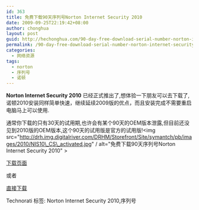 ```yaml
---
id: 363
title: 免费下载90天序列号Norton Internet Security 2010
date: 2009-09-25T22:19:42+08:00
author: chonghua
layout: post
guid: http://hechonghua.com/90-day-free-download-serial-number-norton-internet-security-2010/
permalink: /90-day-free-download-serial-number-norton-internet-security-2010/
categories:
  - 网络资源
tags:
  - norton
  - 序列号
  - 诺顿
---
```

**Norton Internet Security 2010** 已经正式推出了,想体验一下朋友可以去下载了,诺顿2010安装同样简单快速，继续延续2009版的优点，而且安装完成不需要重启电脑马上可以使用.

<!--more-->

通常你下载的只有30天的试用期,也许会有某个90天的OEM版本泄露,但目前还没见到2010版的OEM版本,这个90天的试用版是官方的试用版!<img src="http://drh.img.digitalriver.com/DRHM/Storefront/Site/symantch/pb/images/2010/NIS10\_CS\_activated.jpg" / alt="免费下载90天序列号Norton Internet Security 2010" >

<a href="http://www.symantecstore.com/dr/sat1/ec_main.entry25?page=INGNISdownload&client=Symantec&sid=37771&CID=321832&CUR=840&DSP=&PGRP=0&ABCODE=&CACHE_ID=321832" target="_blank">下载页面</a>

或者

<a href="http://spftrl2.digitalriver.com/pub/symantec/2004/NIS2010_17.0_Build_136_OEM90_ING_Direct.exe" target="_blank">直接下载</a></p> 

<div class="wlWriterEditableSmartContent" id="scid:0767317B-992E-4b12-91E0-4F059A8CECA8:f464022e-a0c8-45e8-853b-7143f0d6b697" style="padding-right: 0px; display: inline; padding-left: 0px; float: none; padding-bottom: 0px; margin: 0px; padding-top: 0px">
  Technorati 标签: Norton Internet Security 2010,序列号
</div>